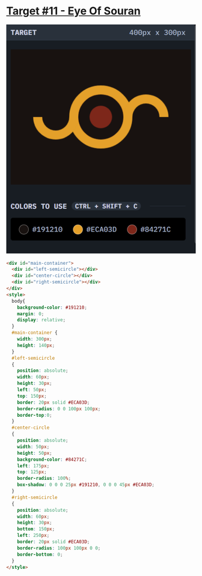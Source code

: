 # [Target #11 - Eye Of Souran](https://cssbattle.dev/play/11)

![](https://github.com/Naman-Saxena1/CSS-Battle.dev-Practice/blob/main/Targets/Battle1-%2311_Eye_Of_Sauron.PNG)

```HTML
<div id="main-container">
  <div id="left-semicircle"></div>
  <div id="center-circle"></div>
  <div id="right-semicircle"></div>
</div>
<style>
  body{
    background-color: #191210;
    margin: 0;
    display: relative;
  }
  #main-container {
    width: 300px;
    height: 140px;
  }
  #left-semicircle
  {
    position: absolute;
    width: 60px;
    height: 30px;
    left: 50px;
    top: 150px;
    border: 20px solid #ECA03D;
    border-radius: 0 0 100px 100px;
    border-top:0;
  }
  #center-circle
  {
    position: absolute;
    width: 50px;
    height: 50px;
    background-color: #84271C;
    left: 175px;
    top: 125px;
    border-radius: 100%;
    box-shadow: 0 0 0 25px #191210, 0 0 0 45px #ECA03D;
  }
  #right-semicircle
  {
    position: absolute;
    width: 60px;
    height: 30px;
    bottom: 150px;
    left: 250px;
    border: 20px solid #ECA03D;
    border-radius: 100px 100px 0 0;
    border-bottom: 0;
  }
</style>
```
